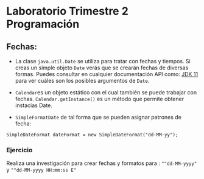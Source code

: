 # Laboratorio Trimestre 2 Programación

## Fechas:

* La clase `java.util.Date` se utiliza para tratar con fechas y tiempos. Si creas un simple objeto `Date` verás que se 
crearán fechas de diversas formas. Puedes consultar en cualquier documentación API como:
[JDK 11](https://docs.oracle.com/en/java/javase/11/docs/api/index.html) para ver cuáles son los posibles argumentos de `Date`.

* `Calendar`es un objeto estático con el cual también se puede trabajar con fechas. `Calendar.getInstance()` es un método que permite 
obtener instacias Date. 

* `SimpleFormatDate` de tal forma que se pueden asignar patrones de fecha:

```
SimpleDateFormat dateFormat = new SimpleDateFormat("dd-MM-yy");
```

### Ejercicio

Realiza una investigación para crear fechas y formatos para : `""dd-MM-yyyy"` y `""dd-MM-yyyy HH:mm:ss E"`
